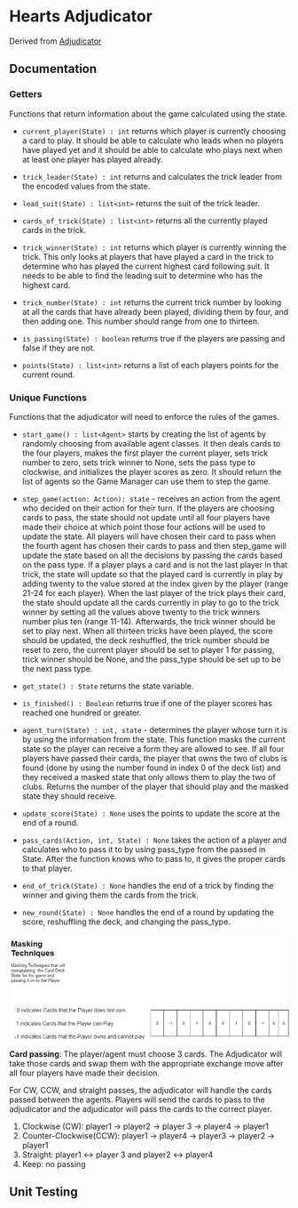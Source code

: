 # Hearts Adjudicator
Derived from [Adjudicator](https://github.com/c-to-the-fazzy/cardiathena/wiki/Game-Adjudicator-Class-Design-Document)

## Documentation

### Getters

Functions that return information about the game calculated using the state.

* `current_player(State) : int` returns which player is currently choosing a card to play. It should be able to calculate who leads when no players have played yet and it should be able to calculate who plays next when at least one player has played already.

* `trick_leader(State) : int` returns and calculates the trick leader from the encoded values from the state.

* `lead_suit(State) : list<int>` returns the suit of the trick leader.

* `cards_of_trick(State) : list<int>` returns all the currently played cards in the trick.

* `trick_winner(State) : int` returns which player is currently winning the trick. This only looks at players that have played a card in the trick to determine who has played the current highest card following suit. It needs to be able to find the leading suit to determine who has the highest card.

* `trick_number(State) : int` returns the current trick number by looking at all the cards that have already been played, dividing them by four, and then adding one. This number should range from one to thirteen.

* `is_passing(State) : boolean` returns true if the players are passing and false if they are not.

* `points(State) : list<int>` returns a list of each players points for the current round.

### Unique Functions

Functions that the adjudicator will need to enforce the rules of the games. 

* `start_game() : list<Agent>` starts by creating the list of agents by randomly choosing from available agent classes. It then deals cards to the four players, makes the first player the current player, sets trick number to zero, sets trick winner to None, sets the pass type to clockwise, and initializes the player scores as zero. It should return the list of agents so the Game Manager can use them to step the game.

* `step_game(action: Action): state` - receives an action from the agent who decided on their action for their turn. If the players are choosing cards to pass, the state should not update until all four players have made their choice at which point those four actions will be used to update the state. All players will have chosen their card to pass when the fourth agent has chosen their cards to pass and then step_game will update the state based on all the decisions by passing the cards based on the pass type. If a player plays a card and is not the last player in that trick, the state will update so that the played card is currently in play by adding twenty to the value stored at the index given by the player (range 21-24 for each player). When the last player of the trick plays their card, the state should update all the cards currently in play to go to the trick winner by setting all the values above twenty to the trick winners number plus ten (range 11-14). Afterwards, the trick winner should be set to play next. When all thirteen tricks have been played, the score should be updated, the deck reshuffled, the trick number should be reset to zero, the current player should be set to player 1 for passing, trick winner should be None, and the pass_type should be set up to be the next pass type.

* `get_state() : State` returns the state variable.

* `is_finished() : Boolean` returns true if one of the player scores has reached one hundred or greater.

* `agent_turn(State) : int, state` - determines the player whose turn it is by using the information from the state. This function masks the current state so the player can receive a form they are allowed to see. If all four players have passed their cards, the player that owns the two of clubs is found (done by using the number found in index 0 of the deck list) and they received a masked state that only allows them to play the two of clubs. Returns the number of the player that should play and the masked state they should receive.

* `update_score(State) : None` uses the points to update the score at the end of a round.

* `pass_cards(Action, int, State) : None` takes the action of a player and calculates who to pass it to by using pass_type from the passed in State. After the function knows who to pass to, it gives the proper cards to that player.

* `end_of_trick(State) : None` handles the end of a trick by finding the winner and giving them the cards from the trick.

* `new_round(State) : None` handles the end of a round by updating the score, reshuffling the deck, and changing the pass_type.


![](https://github.com/c-to-the-fazzy/cardiathena/blob/master/documentation/img/Masking_tech.jpg)

**Card passing**: The player/agent must choose 3 cards. The Adjudicator will take those cards and swap them with the appropriate exchange move after all four players have made their decision.

For CW, CCW, and straight passes, the adjudicator will handle the cards passed between the agents. Players will send the cards to pass to the adjudicator and the adjudicator will pass the cards to the correct player.



1. Clockwise (CW): player1 -> player2 -> player 3 -> player4 -> player1
2. Counter-Clockwise(CCW): player1 -> player4 -> player3 -> player2 -> player1
3. Straight: player1 <-> player 3 and player2 <-> player4
4. Keep: no passing

## Unit Testing

